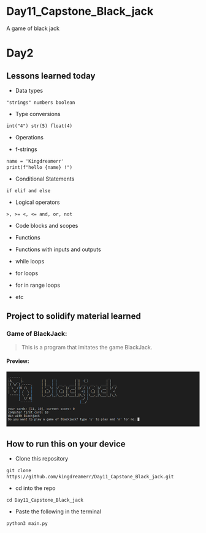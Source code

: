 # Day11_Capstone_Black_jack
A game of black jack
# Day2

## Lessons learned today

- Data types
```
"strings" numbers boolean
```
- Type conversions
```
int("4") str(5) float(4)
```

- Operations

- f-strings
```
name = 'Kingdreamerr'
print(f"hello {name} !") 
```

- Conditional Statements
```
if elif and else
```
- Logical operators
```
>, >= <, <= and, or, not
```

- Code blocks and scopes

- Functions

- Functions with inputs and outputs

- while loops 
- for loops 
- for in range loops
- etc

## Project to solidify material learned 

### Game of BlackJack:
> This is a program that imitates the game BlackJack.

#### Preview:

![black jack](/black.png)

## How to run this on your device

- Clone this repository
```
git clone https://github.com/kingdreamerr/Day11_Capstone_Black_jack.git
```
- cd into the repo
```
cd Day11_Capstone_Black_jack
```

- Paste the following in the terminal 
```
python3 main.py
```